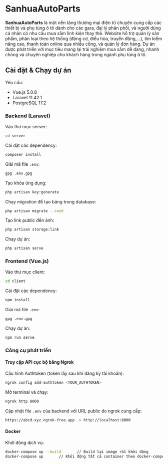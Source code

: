 # **SanhuaAutoParts**
**SanhuaAutoParts** là một nền tảng thương mại điện tử chuyên cung cấp các thiết bị và phụ tùng ô tô dành cho các gara, đại lý phân phối, và người dùng cá nhân có nhu cầu mua sắm linh kiện thay thế. Website hỗ trợ quản lý sản phẩm, phân loại theo hệ thống (động cơ, điều hòa, truyền động,...), tìm kiếm nâng cao, thanh toán online qua nhiều cổng, và quản lý đơn hàng. Dự án được phát triển với mục tiêu mang lại trải nghiệm mua sắm dễ dàng, nhanh chóng và chuyên nghiệp cho khách hàng trong ngành phụ tùng ô tô.

## **Cài đặt & Chạy dự án**
Yêu cầu: 
- Vue.js 5.0.8
- Laravel 11.42.1
- PostgreSQL 17.2
### **Backend (Laravel)**
Vào thư mục server:
```bash
cd server
```
Cài đặt các dependency:
```bash
composer install
```
Giải mã file `.env`:
```bash
gpg .env.gpg
```
Tạo khóa ứng dụng:
```bash
php artisan key:generate
```
Chạy migration để tạo bảng trong database:
```bash
php artisan migrate --seed
```
Tạo link public đến ảnh:
```bash
php artisan storage:link
```
Chạy dự án:
```bash
php artisan serve
```
### **Frontend (Vue.js)**
Vào thư mục client:
```bash
cd client
```
Cài đặt các dependency:
```bash
npm install
```
Giải mã file `.env`:
```bash
gpg .env.gpg
```
Chạy dự án:
```bash
npm run serve
```
### **Công cụ phát triển**
#### **Truy cập API cục bộ bằng Ngrok**
Cấu hình Authtoken (token lấy sau khi đăng ký tài khoản):
```bash
ngrok config add-authtoken <YOUR_AUTHTOKEN>
```
Mở terminal và chạy:
```bash
ngrok http 8000
```
Cập nhật file `.env` của backend với URL public do ngrok cung cấp:
```bash
https://abcd-xyz.ngrok-free.app -> http://localhost:8000
```
#### **Docker**
Khởi động dịch vụ:
```bash
docker-compose up --build       // Build lại image rồi khởi động
docker-compose up       // Khởi động tất cả container theo docker-compose.yml
```

